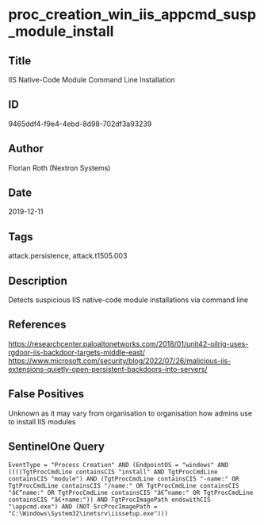 # proc_creation_win_iis_appcmd_susp_module_install

## Title
IIS Native-Code Module Command Line Installation

## ID
9465ddf4-f9e4-4ebd-8d98-702df3a93239

## Author
Florian Roth (Nextron Systems)

## Date
2019-12-11

## Tags
attack.persistence, attack.t1505.003

## Description
Detects suspicious IIS native-code module installations via command line

## References
https://researchcenter.paloaltonetworks.com/2018/01/unit42-oilrig-uses-rgdoor-iis-backdoor-targets-middle-east/
https://www.microsoft.com/security/blog/2022/07/26/malicious-iis-extensions-quietly-open-persistent-backdoors-into-servers/

## False Positives
Unknown as it may vary from organisation to organisation how admins use to install IIS modules

## SentinelOne Query
```
EventType = "Process Creation" AND (EndpointOS = "windows" AND ((((TgtProcCmdLine containsCIS "install" AND TgtProcCmdLine containsCIS "module") AND (TgtProcCmdLine containsCIS "-name:" OR TgtProcCmdLine containsCIS "/name:" OR TgtProcCmdLine containsCIS "â€“name:" OR TgtProcCmdLine containsCIS "â€”name:" OR TgtProcCmdLine containsCIS "â€•name:")) AND TgtProcImagePath endswithCIS "\appcmd.exe") AND (NOT SrcProcImagePath = "C:\Windows\System32\inetsrv\iissetup.exe")))

```